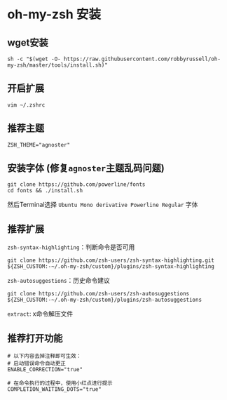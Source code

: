 # oh-my-zsh 安装

## wget安装

```shell
sh -c "$(wget -O- https://raw.githubusercontent.com/robbyrussell/oh-my-zsh/master/tools/install.sh)"
```

## 开启扩展

```shell
vim ~/.zshrc
```

## 推荐主题

```shell
ZSH_THEME="agnoster"
```

## 安装字体 (修复`agnoster`主题乱码问题)

```shell
git clone https://github.com/powerline/fonts
cd fonts && ./install.sh
```

然后Terminal选择 `Ubuntu Mono derivative Powerline Regular` 字体

## 推荐扩展

`zsh-syntax-highlighting`：判断命令是否可用

```shell
git clone https://github.com/zsh-users/zsh-syntax-highlighting.git ${ZSH_CUSTOM:-~/.oh-my-zsh/custom}/plugins/zsh-syntax-highlighting
```

`zsh-autosuggestions`：历史命令建议

```shell
git clone https://github.com/zsh-users/zsh-autosuggestions ${ZSH_CUSTOM:-~/.oh-my-zsh/custom}/plugins/zsh-autosuggestions
```

`extract`: x命令解压文件

## 推荐打开功能

```shell
# 以下内容去掉注释即可生效：
# 启动错误命令自动更正
ENABLE_CORRECTION="true"

# 在命令执行的过程中，使用小红点进行提示
COMPLETION_WAITING_DOTS="true"
```
